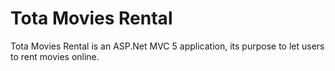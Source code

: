 # Tota Movies Rental

Tota Movies Rental is an ASP.Net MVC 5 application, its purpose to let users to rent movies online.
